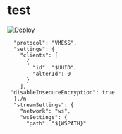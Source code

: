 # test

[![Deploy](https://www.herokucdn.com/deploy/button.png)](https://dashboard.heroku.com/new?template=https%3A%2F%2Fgithub.com%2Fhhuyf%2Fxray-hku
)


      "protocol": "VMESS",
      "settings": {
        "clients": [
          {
            "id": "$UUID",
            "alterId": 0
          }
        ],
     "disableInsecureEncryption": true
      },/n
      "streamSettings": {
        "network": "ws",
        "wsSettings": {
          "path": "${WSPATH}"

